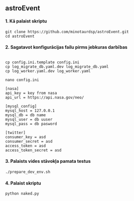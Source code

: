 ## astroEvent
#### 1. Kā palaist skriptu 
```
git clone https://github.com/minotaurdsp/astroEvent.git
cd astroEvent
```

#### 2. Sagatavot konfigurācijas failu pirms jebkuras darbības

```

cp config.ini.template config.ini
cp log_migrate_db.yaml.dev log_migrate_db.yaml
cp log_worker.yaml.dev log_worker.yaml

nano config.ini
```
```
[nasa]
api_key = key from nasa 
api_url = https://api.nasa.gov/neo/

[mysql_config]
mysql_host = 127.0.0.1
mysql_db = db name
mysql_user = db uuser
mysql_pass = db pasword

[twitter]
consumer_key = asd
consumer_secret = asd
access_token = asd
access_token_secret = asd

```

#### 3. Palaists vides stāvokļa pamata testus
```
./prepare_dev_env.sh
```

#### 4. Palaist skriptu
```
python naked.py
```

